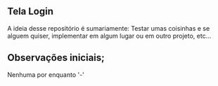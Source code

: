 ## Tela Login

A ideia desse repositório é sumariamente: Testar umas coisinhas e se alguem quiser, implementar em algum lugar ou em outro projeto, etc...

## Observações iniciais;

Nenhuma por enquanto '-'